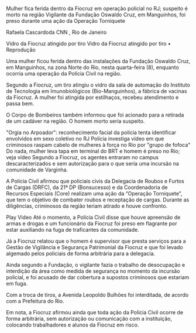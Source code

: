 Mulher fica ferida dentro da Fiocruz em operação policial no RJ; suspeito é morto na região
Vigilante da Fundação Oswaldo Cruz, em Manguinhos, foi preso durante uma ação da Operação Torniquete

Rafaela Cascardoda CNN , Rio de Janeiro

Vidro da Fiocruz atingido por tiro Vidro da Fiocruz atingido por tiro • Reprodução

Uma mulher ficou ferida dentro das instalações da Fundação Oswaldo Cruz, em Manguinhos, na zona Norte do Rio, nesta quarta-feira (8), enquanto ocorria uma operação da Polícia Civil na região.


Segundo a Fiocruz, um tiro atingiu o vidro da sala de automação do Instituto de Tecnologia em Imunobiológicos (Bio-Manguinhos), a fábrica de vacinas da Fiocruz. A mulher foi atingida por estilhaços, recebeu atendimento e passa bem.

O Corpo de Bombeiros também informou que foi acionado para a retirada de um cadáver na região. O homem morto seria suspeito.

"Orgia no Arpoador": reconhecimento facial da polícia tenta identificar envolvidos em sexo coletivo no RJ
Polícia investiga vídeo em que criminosos raspam cabelo de mulheres à força no Rio por "grupo de fofoca"
Do nada, mulher leva tapa em terminal do BRT e homem é preso no Rio; veja vídeo
Segundo a Fiocruz, os agentes entraram no campus descaracterizados e sem autorização para o que seria uma incursão na comunidade de Varginha.

A Polícia Civil afirmou que policiais civis da Delegacia de Roubos e Furtos de Cargas (DRFC), da 21ª DP (Bonsucesso) e da Coordenadoria de Recursos Especiais (Core) realizam uma ação da “Operação Torniquete”, que tem o objetivo de combater roubos e receptação de cargas. Durante as diligências, criminosos da região teriam atirado e houve confronto.

Play Video
Até o momento, a Polícia Civil disse que houve apreensão de armas e drogas e um funcionário da Fiocruz foi preso em flagrante por estar auxiliando na fuga de traficantes da comunidade.

Já a Fiocruz relatou que o homem é supervisor que presta serviços para a Gestão de Vigilância e Segurança Patrimonial da Fiocruz e que foi levado algemado pelos policiais de forma arbitrária para a delegacia.

Ainda segundo a Fundação, o vigilante fazia o trabalho de desocupação e interdição da área como medida de segurança no momento da incursão policial, e foi acusado de dar cobertura a supostos criminosos que estariam em fuga.

Com a troca de tiros, a Avenida Leopoldo Bulhões foi interditada, de acordo com a Prefeitura do Rio.


Em nota, a Fiocruz afirmou ainda que toda ação da Polícia Civil ocorre de forma arbitrária, sem autorização ou comunicação com a instituição, colocando trabalhadores e alunos da Fiocruz em risco. 
